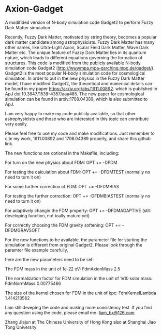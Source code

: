 # Axion-Gadget
A modifided version of N-body simulation code Gadget2 to perform Fuzzy Dark Matter simulation 

Recently, Fuzzy Dark Matter, motivated by string theory, becomes a popular dark matter candidate among astrophysicists.
Fuzzy Dark Matter has many other names, like Ultra-Light Axion, Scalar Field Dark Matter, Wave Dark Matter etc.
The unique feature of Fuzzy Dark Matter lies in its quantum nature, 
which leads to different equations governing the formation of structures.
This code is modified from the publicly available N-body simulation code Gadget2 (http://wwwmpa.mpa-garching.mpg.de/gadget/).
Gadget2 is the most popular N-body simulation code for cosmological simulation.
In order to put in the new physics in the Fuzzy Dark Matter model, I have modified Gadget2, the theoretical and numerical details
can be found in my paper https://arxiv.org/abs/1611.00892. which is published in ApJ doi:10.3847/1538-4357/aaa485. 
The new paper for cosmological simulation can be found in arxiv:1708.04389, which is also submitted to ApJ.

I am very happy to make my code publicly available, so that other astrophysicists and those who are interested in this topic can
contribute very easily.

Please feel free to use my code and make modifications. Just remember to cite my work, 1611.00892 and 1708.04389 properly, and share this github link.

The new functions are optional in the Makefile, including: 

For turn on the new physics about FDM:               OPT   +=  -DFDM

For testing the calculation about FDM:               OPT   +=  -DFDMTEST (normally no need to turn it on)

For some further correction of FDM:                  OPT   +=  -DFDMBIAS

For testing the further correction:                  OPT   +=  -DFDMBIASTEST (normally no need to turn it on)

For adaptively changin the FDM property:             OPT   +=  -DFDMADAPTIVE (still developing function, not toally mature yet)

For correctly choosing the FDM gravity softening:    OPT   +=  -DFDMGRAVSOFT

For the new functions to be available, the parameter file for starting the simulation is different from original Gadget2.
Please look through the paramter file example carefully, 

here are the new parameters need to be set:

The FDM mass in the unit of 1e-22 eV:                                               FdmAxionMass 2.5

The normalization factor for FDM simulation in the unit of 1e10 solar mass:         FdmNormMass  0.00775466

The size of the kernel chosen for FDM in the unit of kpc:                           FdmKernelLambda 1.414213562

I am still deveping the code and making more consistency test.
If you find any question using the code, please email me: liam_bx@126.com

Zhang Jiajun at The Chinese University of Hong Kong
also at Shanghai Jiao Tong University
